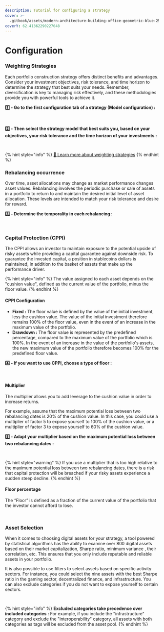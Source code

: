 ```yaml
---
description: Tutorial for configuring a strategy
cover: >-
  .gitbook/assets/modern-architecture-building-office-geometric-blue-2560x1440-6640.jpeg
coverY: 62.41362290227048
---
```


# Configuration

### Weighting Strategies

Each portfolio construction strategy offers distinct benefits and advantages. Consider your investment objectives, risk tolerance, and time horizon to determine the strategy that best suits your needs. Remember, diversification is key to managing risk effectively, and these methodologies provide you with powerful tools to achieve it.

**1️⃣ - Go to the first configuration tab of a strategy (Model configuration) :**&#x20;

<figure><img src=".gitbook/assets/Capture d’écran 2023-11-04 à 22.49.21.png" alt=""><figcaption></figcaption></figure>

**2️⃣  - Then select the strategy model that best suits you, based on your objectives, your risk tolerance and the time horizon of your investments :**&#x20;

<figure><img src=".gitbook/assets/Capture d’écran 2023-11-04 à 22.48.52.png" alt=""><figcaption></figcaption></figure>

{% hint style="info" %}
[🔗 Learn more about weighting strategies](systematic-investing/strategies.md)
{% endhint %}

### Rebalancing occurrence

Over time, asset allocations may change as market performance changes asset values. Rebalancing involves the periodic purchase or sale of assets in a portfolio to return to and maintain the desired initial level of asset allocation. These levels are intended to match your risk tolerance and desire for reward.

**3️⃣ - Determine the temporality in each rebalancing :**

<figure><img src=".gitbook/assets/Capture d’écran 2023-11-05 à 00.33.11.png" alt=""><figcaption></figcaption></figure>

### Capital Protection (CPPI)

The CPPI allows an investor to maintain exposure to the potential upside of risky assets while providing a capital guarantee against downside risk. To guarantee the invested capital, a position in stablecoins dollars is maintained, in addition to the basket of assets that make up the performance driver.

{% hint style="info" %}
The value assigned to each asset depends on the "cushion value", defined as the current value of the portfolio, minus the floor value.
{% endhint %}

#### **CPPI Configuration**

* **Fixed :** The floor value is defined by the value of the initial investment, less the cushion value. The value of the initial investment therefore remains 100% of the floor value, even in the event of an increase in the maximum value of the portfolio.
* **Drawdown :** The floor value is represented by the predefined percentage, compared to the maximum value of the portfolio which is 100%. In the event of an increase in the value of the portfolio's assets, the new maximum value of the portfolio therefore becomes 100% for the predefined floor value.

**4️⃣ - If you want to use CPPI, choose a type of floor :**

<figure><img src=".gitbook/assets/Capture d’écran 2023-11-05 à 00.48.11.png" alt=""><figcaption></figcaption></figure>

#### Multiplier

The multiplier allows you to add leverage to the cushion value in order to increase returns.

For example, assume that the maximum potential loss between two rebalancing dates is 20% of the cushion value. In this case, you could use a multiplier of factor 5 to expose yourself to 100% of the cushion value, or a multiplier of factor 3 to expose yourself to 60% of the cushion value.

**5️⃣ - Adapt your multiplier based on the maximum potential loss between two rebalancing dates :**

<figure><img src=".gitbook/assets/Capture d’écran 2023-11-06 à 00.17.15.png" alt=""><figcaption></figcaption></figure>

{% hint style="warning" %}
If you use a multiplier that is too high relative to the maximum potential loss between two rebalancing dates, there is a risk that capital protection will be breached if your risky assets experience a sudden steep decline.
{% endhint %}

#### Floor percentage&#x20;

The “Floor” is defined as a fraction of the current value of the portfolio that the investor cannot afford to lose.



<figure><img src=".gitbook/assets/Capture d’écran 2023-11-06 à 00.29.45.png" alt=""><figcaption></figcaption></figure>

### Asset Selection

When it comes to choosing digital assets for your strategy, a tool powered by statistical algorithms has the ability to examine over 800 digital assets based on their market capitalization, Sharpe ratio, minimum variance , their correlation, etc. This ensures that you only include reputable and reliable assets in your portfolio.

It is also possible to use filters to select assets based on specific activity sectors. For instance, you could select the nine assets with the best Sharpe ratio in the gaming sector, decentralized finance, and infrastructure. You can also exclude categories if you do not want to expose yourself to certain sectors.

<figure><img src=".gitbook/assets/Capture d’écran 2023-11-04 à 17.30.57.png" alt=""><figcaption></figcaption></figure>

{% hint style="info" %}
**Excluded categories take precedence over included categories :** For example, if you include the "infrastructure" category and exclude the "interoperability" category, all assets with both categories as tags will be excluded from the asset pool.
{% endhint %}

